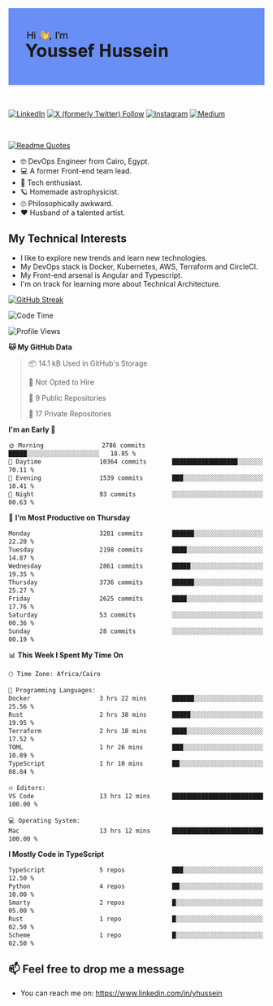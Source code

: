 [![Youssef's GitHub Banner](./assets/youssef-hussein.png)](https://github.com/yorki404)

</br>

[![LinkedIn](https://img.shields.io/badge/linkedin-%230077B5.svg?style=for-the-badge&logo=linkedin&logoColor=white)](https://www.linkedin.com/in/yhussein/)
[![X (formerly Twitter) Follow](https://img.shields.io/twitter/follow/devqik_?style=for-the-badge&logo=X&logoColor=White&labelColor=White)](https://twitter.com/devqik_)
[![Instagram](https://img.shields.io/badge/devqik-E4405F?style=for-the-badge&logo=Instagram&logoColor=white)](https://instagram.com/devqik)
[![Medium](https://img.shields.io/badge/Medium-12100E?style=for-the-badge&logo=medium&logoColor=white)](https://medium.com/@devqik)

</br>

[![Readme Quotes](https://quotes-github-readme.vercel.app/api?type=horizontal&theme=dark)](https://github.com/piyushsuthar/github-readme-quotes)

- :nerd_face: DevOps Engineer from Cairo, Egypt.
- :computer: A former Front-end team lead.
- :satellite: Tech enthusiast.
- :ringed_planet: Homemade astrophysicist.
- :roll_eyes: Philosophically awkward.
- :heart: Husband of a talented artist.

## My Technical Interests

- I like to explore new trends and learn new technologies.
- My DevOps stack is Docker, Kubernetes, AWS, Terraform and CircleCI.
- My Front-end arsenal is Angular and Typescript.
- I'm on track for learning more about Technical Architecture.

[![GitHub Streak](https://streak-stats.demolab.com/?user=devqik&theme=dark)](https://git.io/streak-stats)

<!--START_SECTION:waka-->
![Code Time](http://img.shields.io/badge/Code%20Time-735%20hrs%2036%20mins-blue)

![Profile Views](http://img.shields.io/badge/Profile%20Views-0-blue)

**🐱 My GitHub Data** 

> 📦 14.1 kB Used in GitHub's Storage 
 > 
> 🚫 Not Opted to Hire
 > 
> 📜 9 Public Repositories 
 > 
> 🔑 17 Private Repositories 
 > 
**I'm an Early 🐤** 

```text
🌞 Morning                2786 commits        █████░░░░░░░░░░░░░░░░░░░░   18.85 % 
🌆 Daytime                10364 commits       ██████████████████░░░░░░░   70.11 % 
🌃 Evening                1539 commits        ███░░░░░░░░░░░░░░░░░░░░░░   10.41 % 
🌙 Night                  93 commits          ░░░░░░░░░░░░░░░░░░░░░░░░░   00.63 % 
```
📅 **I'm Most Productive on Thursday** 

```text
Monday                   3281 commits        ██████░░░░░░░░░░░░░░░░░░░   22.20 % 
Tuesday                  2198 commits        ████░░░░░░░░░░░░░░░░░░░░░   14.87 % 
Wednesday                2861 commits        █████░░░░░░░░░░░░░░░░░░░░   19.35 % 
Thursday                 3736 commits        ██████░░░░░░░░░░░░░░░░░░░   25.27 % 
Friday                   2625 commits        ████░░░░░░░░░░░░░░░░░░░░░   17.76 % 
Saturday                 53 commits          ░░░░░░░░░░░░░░░░░░░░░░░░░   00.36 % 
Sunday                   28 commits          ░░░░░░░░░░░░░░░░░░░░░░░░░   00.19 % 
```


📊 **This Week I Spent My Time On** 

```text
🕑︎ Time Zone: Africa/Cairo

💬 Programming Languages: 
Docker                   3 hrs 22 mins       ██████░░░░░░░░░░░░░░░░░░░   25.56 % 
Rust                     2 hrs 38 mins       █████░░░░░░░░░░░░░░░░░░░░   19.95 % 
Terraform                2 hrs 18 mins       ████░░░░░░░░░░░░░░░░░░░░░   17.52 % 
TOML                     1 hr 26 mins        ███░░░░░░░░░░░░░░░░░░░░░░   10.89 % 
TypeScript               1 hr 10 mins        ██░░░░░░░░░░░░░░░░░░░░░░░   08.84 % 

🔥 Editors: 
VS Code                  13 hrs 12 mins      █████████████████████████   100.00 % 

💻 Operating System: 
Mac                      13 hrs 12 mins      █████████████████████████   100.00 % 
```

**I Mostly Code in TypeScript** 

```text
TypeScript               5 repos             ███░░░░░░░░░░░░░░░░░░░░░░   12.50 % 
Python                   4 repos             ██░░░░░░░░░░░░░░░░░░░░░░░   10.00 % 
Smarty                   2 repos             █░░░░░░░░░░░░░░░░░░░░░░░░   05.00 % 
Rust                     1 repo              █░░░░░░░░░░░░░░░░░░░░░░░░   02.50 % 
Scheme                   1 repo              █░░░░░░░░░░░░░░░░░░░░░░░░   02.50 % 
```




<!--END_SECTION:waka-->

## 📫 Feel free to drop me a message
- You can reach me on: https://www.linkedin.com/in/yhussein
